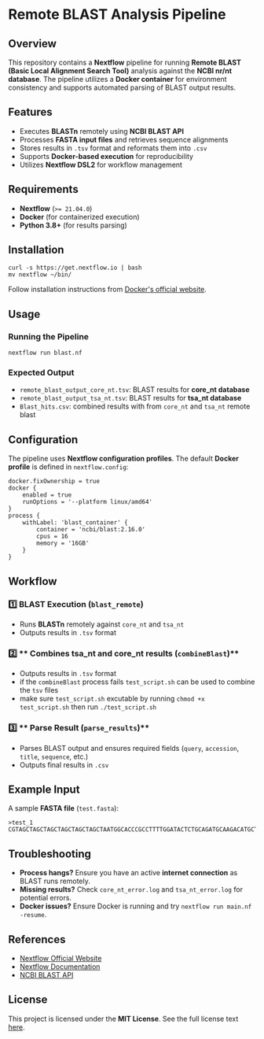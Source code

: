 
# Remote BLAST Analysis Pipeline

## Overview
This repository contains a **Nextflow** pipeline for running **Remote BLAST (Basic Local Alignment Search Tool)** analysis against the **NCBI nr/nt database**. The pipeline utilizes a **Docker container** for environment consistency and supports automated parsing of BLAST output results.

## Features
- Executes **BLASTn** remotely using **NCBI BLAST API**
- Processes **FASTA input files** and retrieves sequence alignments
- Stores results in `.tsv` format and reformats them into `.csv`
- Supports **Docker-based execution** for reproducibility
- Utilizes **Nextflow DSL2** for workflow management

## Requirements
- **Nextflow** (`>= 21.04.0`)
- **Docker** (for containerized execution)
- **Python 3.8+** (for results parsing)

## Installation
```{r, eval=FALSE}
curl -s https://get.nextflow.io | bash
mv nextflow ~/bin/
```

Follow installation instructions from [Docker's official website](https://docs.docker.com/get-docker/).

## Usage
### Running the Pipeline
```{r, eval=FALSE}
nextflow run blast.nf 
```

### Expected Output
- `remote_blast_output_core_nt.tsv`: BLAST results for **core_nt database**
- `remote_blast_output_tsa_nt.tsv`: BLAST results for **tsa_nt database**
- `Blast_hits.csv`: combined results with from `core_nt` and `tsa_nt` remote blast

## Configuration
The pipeline uses **Nextflow configuration profiles**. The default **Docker profile** is defined in `nextflow.config`:
```{r, eval=FALSE}
docker.fixOwnership = true
docker {
    enabled = true
    runOptions = '--platform linux/amd64'
}
process {
    withLabel: 'blast_container' {
        container = 'ncbi/blast:2.16.0'
        cpus = 16
        memory = '16GB'
    }
}
```

## Workflow
### 1️⃣ **BLAST Execution (`blast_remote`)**
- Runs **BLASTn** remotely against `core_nt` and `tsa_nt`
- Outputs results in `.tsv` format

### 2️⃣ ** Combines tsa_nt and core_nt results  (`combineBlast`)**
- Outputs results in `.tsv` format
- if the `combineBlast` process fails `test_script.sh` can be used to combine the `tsv` files
- make sure `test_script.sh` excutable by running `chmod +x test_script.sh` then run `./test_script.sh`


### 3️⃣ ** Parse Result  (`parse_results`)**
- Parses BLAST output and ensures required fields (`query`, `accession`, `title`, `sequence`, etc.)
- Outputs final results in `.csv`

## Example Input
A sample **FASTA file** (`test.fasta`):
```{r, eval=FALSE}
>test_1
CGTAGCTAGCTAGCTAGCTAGCTAGCTAATGGCACCCGCCTTTTGGATACTCTGCAGATGCAAGACATGCTCTAAACTCAGTCACCTGGATGCCGAGGGAATCAGAGTTTTTGGCCGCGAATGGAACAGAAACTCATCAACCTACAAACAACACCTCAGGATCCCCCCAGCCAAAGTATCAACTTCACGT
```

## Troubleshooting
- **Process hangs?** Ensure you have an active **internet connection** as BLAST runs remotely.
- **Missing results?** Check `core_nt_error.log` and `tsa_nt_error.log` for potential errors.
- **Docker issues?** Ensure Docker is running and try `nextflow run main.nf -resume`.

## References
- [Nextflow Official Website](https://www.nextflow.io)
- [Nextflow Documentation](https://www.nextflow.io/docs/latest/)
- [NCBI BLAST API](https://blast.ncbi.nlm.nih.gov/Blast.cgi?PAGE_TYPE=BlastDocs)

## License
This project is licensed under the **MIT License**. See the full license text [here](https://opensource.org/licenses/MIT).

